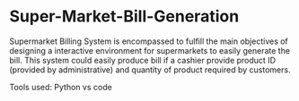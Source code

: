 # Super-Market-Bill-Generation


Supermarket Billing System is encompassed to fulfill the main objectives of designing a interactive environment for supermarkets to easily generate the bill. This system could easily produce bill if a cashier provide product ID (provided by administrative) and quantity of product required by customers.


Tools used:
Python
vs code
